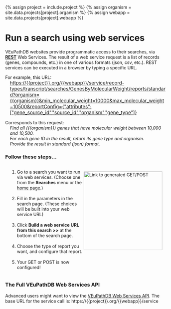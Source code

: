 <style>
.container {
  display: flex;
}
#col-1 {
  flex: 2; margin-left: 1em;
}
#col-2 {
  flex: 1; margin-left: 0;
}
</style>

{% assign project  = include.project %}
{% assign organism  = site.data.projects[project].organism %}
{% assign webapp  = site.data.projects[project].webapp %}

<!-- display wdkModel introduction text -->
<h1>Run a search using web services</h1>

<div class="static-content">

<p>
VEuPathDB websites provide programmatic access to their searches, via <a href="http://www.ics.uci.edu/~fielding/pubs/dissertation/top.htm"><b>REST</b></a> Web Services. 
The result of a web service request is a list of records (genes, compounds, etc.) in one of various formats (json, csv, etc.).
REST services can be executed in a browser by typing a specific URL. 
</p>

<p>
For example, this URL:
<br><span style="position:relative;left:15px;font-size:110%">
<a href='/a/service/record-types/transcript/searches/GenesByMolecularWeight/reports/standard?organism={{organism}}&min_molecular_weight=10000&max_molecular_weight=10500&reportConfig={"attributes":["gene_source_id","source_id","organism","gene_type"]}'>https://{{project}}.org/{{webapp}}/service/record-types/transcript/searches/GenesByMolecularWeight/reports/standard?organism={{organism}}&min_molecular_weight=10000&max_molecular_weight=10500&reportConfig={"attributes":["gene_source_id","source_id","organism","gene_type"]}</a></span>
</p>

<p>Corresponds to this request: 
<br><span style="font-style:italic;position:relative;left:15px;">
Find all ({{organism}}) genes that have molecular weight between 10,000 and 10,500. 
<br>For each gene ID in the result, return its gene type and organism.
<br>Provide the result in standard (json) format.
</span>
</p>

<h3>Follow these steps...</h3>
<div class="container">
  <ol id="col-1">
    <li>Go to a search you want to run via web services. (Choose one from the <b>Searches</b> menu or the <a href="/">home page</a>.)</li> 
    <br>
    <li>Fill in the parameters in the search page.  (These choices will be built into your web service URL)</li>
    <br>
    <li>Click <b>Build a web service URL from this search >></b> at the bottom of the search page.</li>
    <br>
    <li>Choose the type of report you want, and configure that report.</li>
    <br>
    <li>Your GET or POST is now configured!</li>
  </ol>
  <div id="col-2">
    <img style="width: 18em; margin-top: 1.5em;" src="{{ "/assets/images/webservices-linkto.png" | absolute_url }}" alt="Link to generated GET/POST "  />
  </div>
</div>

<h3>The Full VEuPathDB Web Services API</h3>
Advanced users might want to view the <a href="/service-api.html">VEuPathDB Web Services API</a>.  
The base URL for the service call is: https://{{project}}.org/{{webapp}}/service

</div>
